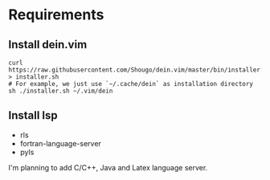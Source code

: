 # Requirements

## Install dein.vim
```
curl https://raw.githubusercontent.com/Shougo/dein.vim/master/bin/installer.sh > installer.sh
# For example, we just use `~/.cache/dein` as installation directory
sh ./installer.sh ~/.vim/dein
```


## Install lsp
- rls
- fortran-language-server
- pyls

I'm planning to add C/C++, Java and Latex language server.

